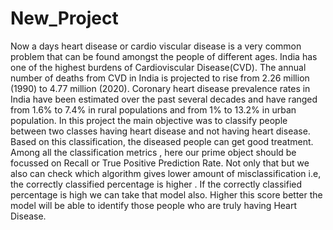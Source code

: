 # New_Project
Now a days heart disease or cardio viscular disease is a very common problem that can be found amongst the people of different ages. India has one of the highest burdens of Cardioviscular Disease(CVD). The annual number of deaths from CVD in India is projected to rise from 2.26 million (1990) to 4.77 million (2020). Coronary heart disease prevalence rates in India have been estimated over the past several decades and have ranged from 1.6% to 7.4% in rural populations and from 1% to 13.2% in urban population.
In this project the main objective was to classify people between two classes having heart disease and not having heart disease.
Based on this classification, the diseased people can get good treatment. Among all the classification metrics , here our prime object should be focussed on Recall or True Positive Prediction Rate. Not only that but we also can check which algorithm gives lower amount of misclassification i.e, the correctly classified percentage is higher . If the correctly classified percentage is high we can take that model also.
Higher this score better the model will be able to identify those people who are truly having Heart Disease.
